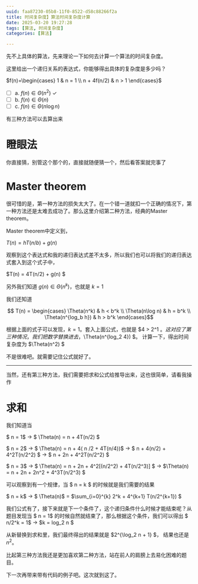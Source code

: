 ```yaml
---
uuid: faa87230-05b8-11f0-8522-d58c88266f2a
title: 时间复杂度】算法时间复杂度计算
date: 2025-03-20 19:27:28
tags: [算法, 时间复杂度]
categories: [算法]

---
```

先不上具体的算法，先来理论一下如何去计算一个算法的时间复杂度。

这里给出一个递归关系的表达式，你能够得出具体的复杂度是多少吗？

$f(n)=\begin{cases} 1 & n = 1 \\ n + 4f(n/2) & n > 1 \end{cases}$

- [ ] a. $f(n) \in \Theta(n^2)$ ✓
- [ ] b. $f(n) \in \Theta(n)$
- [ ] c. $f(n) \in \Theta(n \log n)$

有三种方法可以去算出来

# 瞪眼法

你直接猜，别管这个那个的，直接就随便猜一个，然后看答案就完事了

# Master theorem

很可惜的是，第一种方法的损失太大了。在一个错一道就扣一个正确的情况下，第一种方法还是太难去成功了。那么这里介绍第二种方法，经典的Master theorem。

Master theorem中定义到，

$T(n)=hT( n/b ) + g(n)$

观察到这个表达式和我的递归表达式差不太多，所以我们也可以将我们的递归表达式套入到这个式子中，

$T(n) = 4T(n/2) + g(n) $

另外我们知道 $g(n) \in \Theta(n^k)$，也就是 $k=1$

我们还知道

$$ T(n) = \begin{cases}
\Theta(n^k) & h < b^k \\
\Theta(n\log n) & h = b^k \\
\Theta(n^{log_b h}) & h > b^k
\end{cases}$$

根据上面的式子可以发现，$k= 1$。套入上面公式，也就是 $4 > 2^1 $。这对应了第三种情况，我们把数字替换进去，$\Theta(n^{log_2 4}) $。 计算一下，得出时间复杂度为 $\Theta(n^2) $

不是很难吧。就需要记住公式就好了。

---

当然，还有第三种方法，我们需要把求和公式给推导出来，这也很简单，请看我操作

# 求和

我们知道当

$ n = 1$  -> $ \Theta(n) = n + 4T(n/2) $

$ n = 2$ -> $ \Theta(n) = n + 4( n /2 + 4T(n/4))$ -> $ n + 4(n/2) + 4^2T(n/2^2) $ -> $ n + 2n + 4^2T(n/2^2) $

$ n = 3$ -> $ \Theta(n) = n + 2n + 4^2[(n/2^2) + 4T(n/2^3)] $ -> $\Theta(n) = n + 2n + 2n^2 + 4^3T(n/2^3) $

可以观察到有一个规律，当 $ n = k $ 的时候就是我们需要的结果

$ n = k$ -> $ \Theta(n)$ = $\sum_{i=0}^{k} 2^k + 4^{k+1} T(n/2^{k+1}) $

我们公式有了，接下来就是下一个条件了，这个递归条件什么时候才能结束呢？从题目发现当 $ n = 1$ 的时候自然就结束了，那么根据这个条件，我们可以得出 $ n/2^k = 1$ -> $k = log_2 n $

从新替换到求和里，我们最终得出的结果就是 $2^{\log_2 n + 1} $， 结果也还是 $n^2$。

比起第三种方法我还是更加喜欢第二种方法，站在前人的肩膀上去易化困难的题目。

下一次再带来带有代码的例子吧。这次就到这了。
